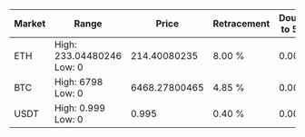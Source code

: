 | Market | Range | Price| Retracement | Doubles to 50% |
| --- | --- | --- | --- | --- |
| ETH | High: 233.04480246<br />Low: 0 | 214.40080235 | 8.00 % | 0.00 |
| BTC | High: 6798<br />Low: 0 | 6468.27800465 | 4.85 % | 0.00 |
| USDT | High: 0.999<br />Low: 0 | 0.995 | 0.40 % | 0.00 |
